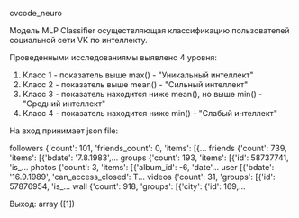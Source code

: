 cvcode_neuro

Модель MLP Classifier осуществляющая классификацию пользователей социальной сети VK по интеллекту.

Проведенными исследованиямы выявлено 4 уровня:
  1) Класс 1 - показатель выше max() - "Уникальный интеллект"
  2) Класс 2 - показатель выше mean() - "Сильный интеллект"
  3) Класс 3 - показатель находится ниже mean(), но выше min() - "Средний интеллект"
  4) Класс 4 - показатель находится ниже min() - "Слабый интеллект"

На вход принимает json file:

followers    {'count': 101, 'friends_count': 0, 'items': [{...
friends      {'count': 739, 'items': [{'bdate': '7.8.1983',...
groups       {'count': 193, 'items': [{'id': 58737741, 'is_...
photos       {'count': 3, 'items': [{'album_id': -6, 'date'...
user         [{'bdate': '16.9.1989', 'can_access_closed': T...
videos       {'count': 31, 'groups': [{'id': 57876954, 'is_...
wall         {'count': 918, 'groups': [{'city': {'id': 169,...

Выход: array ([1])